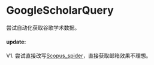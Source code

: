 # GoogleScholarQuery

尝试自动化获取谷歌学术数据。

#### update:
V1. 尝试直接改写[Scopus_spider](https://github.com/luffylg/scopus_spider)，直接获取邮箱效果不理想。
